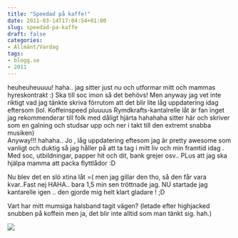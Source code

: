 ```yaml
---
title: "Speedad på kaffe!"
date: 2011-03-14T17:04:54+01:00
slug: speedad-pa-kaffe
draft: false
categories:
- Allmänt/Vardag
tags:
- blogg.se
- 2011
---
```

heuheuheuuuu! haha.. jag sitter just nu och utformar mitt och mammas hyreskontrakt :) Ska till soc imon så det behövs! Men anyway jag vet inte riktigt vad jag tänkte skriva förrutom att det blir lite låg uppdatering idag eftersom (lol. Koffeinspeed pluuuus Rymdkrafts-kantalrelle låt är fan inget jag rekommenderar till folk med dåligt hjärta hahahaha sitter här och skriver som en galning och studsar upp och ner i takt till den extremt snabba musiken)  
Anyway!!! hahaha.. Jo , låg uppdatering eftesom jag är pretty awesome som vanligt och duktig så jag håller på att ta tag i mitt liv och min framtid idag . Med soc, utbildningar, papper hit och dit, bank grejer osv.. PLus att jag ska hjälpa mamma att packa flyttlådor :D  
  
Nu blev det en slö xtina låt =( men jag gillar den tho, så den får vara kvar..Fast nej HAHA.. bara 1,5 min sen tröttnade jag. NU startade jag kantarelle igen .. den gjorde mig helt klart gladare ! ;D  
  
Vart har mitt mumsiga halsband tagit vägen? (letade efter highjacked snubben på koffein men ja, det blir inte alltid som man tänkt sig. hah.)  
  
![](/assets/images/blogg.se/dsc01086_137581301.jpg)